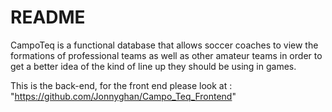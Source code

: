 # README

CampoTeq is a functional database that allows soccer coaches to view the formations of professional teams as well as other amateur teams in order to get a better idea of the kind of line up they should be using  in games.

This is the back-end, for the front end please look at : "https://github.com/Jonnyghan/Campo_Teq_Frontend"